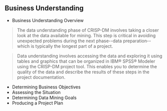 ## Business Understanding

- Business Understanding Overview

> The data understanding phase of CRISP-DM involves taking a closer look at the data available for mining. This step is critical in avoiding unexpected problems during the next phase--data preparation--which is typically the longest part of a project.

> Data understanding involves accessing the data and exploring it using tables and graphics that can be organized in IBM® SPSS® Modeler using the CRISP-DM project tool. This enables you to determine the quality of the data and describe the results of these steps in the project documentation.

- Determining Business Objectives
- Assessing the Situation
- Determining Data Mining Goals
- Producing a Project Plan
